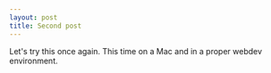 ```yaml
---
layout: post
title: Second post
---
```


Let's try this once again. This time on a Mac and in a proper webdev environment.
